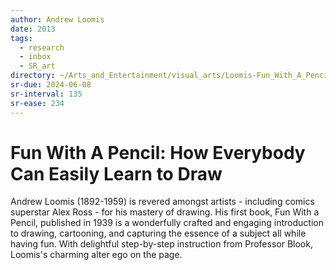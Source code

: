 ```yaml
---
author: Andrew Loomis
date: 2013
tags:
  - research
  - inbox
  - SR_art
directory: ~/Arts_and_Entertainment/visual_arts/Loomis-Fun_With_A_Pencil
sr-due: 2024-06-08
sr-interval: 135
sr-ease: 234
---
```


# Fun With A Pencil: How Everybody Can Easily Learn to Draw

Andrew Loomis (1892-1959) is revered amongst artists - including comics
superstar Alex Ross - for his mastery of drawing. His first book, Fun With a
Pencil, published in 1939 is a wonderfully crafted and engaging introduction to
drawing, cartooning, and capturing the essence of a subject all while having
fun. With delightful step-by-step instruction from Professor Blook, Loomis's
charming alter ego on the page.
